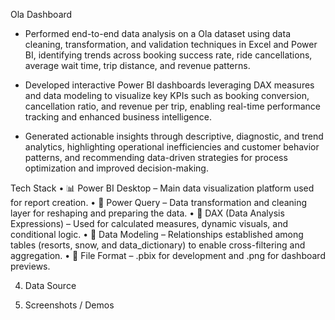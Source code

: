 Ola Dashboard

* Performed end-to-end data analysis on a Ola dataset using data cleaning, transformation, and validation techniques in Excel and Power BI, identifying trends      across booking success rate, ride cancellations, average wait time, trip distance, and revenue patterns.

* Developed interactive Power BI dashboards leveraging DAX measures and data modeling to visualize key KPIs such as booking conversion, cancellation ratio, and revenue per trip, enabling real-time performance tracking and enhanced business intelligence.

* Generated actionable insights through descriptive, diagnostic, and trend analytics, highlighting operational inefficiencies and customer behavior patterns, and recommending data-driven strategies for process optimization and improved decision-making.

Tech Stack
• 📊 Power BI Desktop – Main data visualization platform used for report creation.
• 📂 Power Query – Data transformation and cleaning layer for reshaping and preparing the data.
• 🧠 DAX (Data Analysis Expressions) – Used for calculated measures, dynamic visuals, and conditional logic.
• 📝 Data Modeling – Relationships established among tables (resorts, snow, and data_dictionary) to enable cross-filtering and aggregation.
• 📁 File Format – .pbix for development and .png for dashboard previews.

4. Data Source



6. Screenshots / Demos
